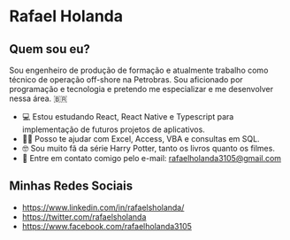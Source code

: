 # Rafael Holanda

## Quem sou eu?
Sou engenheiro de produção de formação e atualmente trabalho como técnico de operação off-shore na Petrobras. Sou aficionado por programação e tecnologia e pretendo me especializar e me desenvolver nessa área. 🇧🇷 

- 💻 Estou estudando React, React Native e Typescript para implementação de futuros projetos de aplicativos.
- 🙋‍♂️ Posso te ajudar com Excel, Access, VBA e consultas em SQL.
- 🤓 Sou muito fã da série Harry Potter, tanto os livros quanto os filmes.
- 📧 Entre em contato comigo pelo e-mail: rafaelholanda3105@gmail.com

## Minhas Redes Sociais

- https://www.linkedin.com/in/rafaelsholanda/
- https://twitter.com/rafaelsholanda
- https://www.facebook.com/rafaelholanda3105
